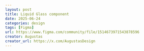 ```yaml
---
layout: post
title: Liquid Glass component
date: 2025-06-24
categories: design
tags: [Figma]
url: https://www.figma.com/community/file/1514673971543878596
creator: Augustas
creator_url: https://x.com/AugustasDesign
---
```

